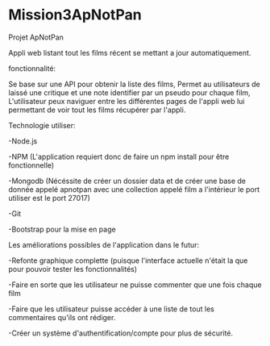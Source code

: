# Mission3ApNotPan

Projet ApNotPan

Appli web listant tout les films récent se mettant a jour automatiquement.

fonctionnalité: 

Se base sur une API pour obtenir la liste des films,
Permet au utilisateurs de laissé une critique et une note identifier par un pseudo pour chaque film,
L'utilisateur peux naviguer entre les différentes pages de l'appli web lui permettant de voir tout les films récupérer par l'appli.


Technologie utiliser:

-Node.js

-NPM (L'application requiert donc de faire un npm install pour être fonctionnelle)

-Mongodb (Nécéssite de créer un dossier data et de créer une base de donnée appelé apnotpan avec une collection appelé film a l'intérieur le port utiliser est le port 27017)

-Git

-Bootstrap pour la mise en page


Les améliorations possibles de l'application dans le futur:

-Refonte graphique complette (puisque l'interface actuelle n'était la que pour pouvoir tester les fonctionnalités)

-Faire en sorte que les utilisateur ne puisse commenter que une fois chaque film

-Faire que les utilisateur puisse accéder à une liste de tout les commentaires qu'ils ont rédiger.

-Créer un système d'authentification/compte pour plus de sécurité.
